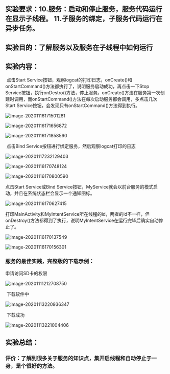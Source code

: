 

## 实验要求：10.服务：启动和停止服务，服务代码运行在显示子线程。	11.子服务的绑定，子服务代码运行在异步任务。

## 实验目的：了解服务以及服务在子线程中如何运行

## 实验内容：

​	点击Start Service按钮，观察logcat的打印日志，onCreate()和onStartCommand()方法都执行了，说明服务启动成功，再点击一下Stop Service按钮，执行onDestro()方法，停止服务。onCreate()方法在服务第一次创建时调用，而onStartCommand()方法在每次启动服务都会调用，多点击几次Start Service按钮，会发现只有onStartCommand()方法得到执行。

![image-20201116171501281](10&11-Homewor.assets/image-20201116171501281.png)

![image-20201116171656872](10&11-Homework.assets/image-20201116171656872.png)

![image-20201116171858560](10&11-Homework.assets/image-20201116171858560.png)



​	点击Bind Service按钮进行绑定服务，然后观察logcat打印的日志

![image-20201117232129403](10&11-Homewor.assets/image-20201117232129403.png)

![image-20201116170748124](10&11-Homewor.assets/image-20201116170748124.png)

![image-20201116170800590](10&11-Homewor.assets/image-20201116170800590.png)



点击Start Service或Bind Service按钮，MyService就会以前台服务的模式启动，并且在系统状态栏会显示一个通知图标。

![image-20201116170627415](10&11-Homewor.assets/image-20201116170627415.png)



​	打印MainActivity和MyIntentService所在线程的id，两者的id不一样，但onDestroy()方法都得到了执行，说明MyIntentService在运行完毕后确实自动停止了。

![image-20201116170137549](10&11-Homework.assets/image-20201116170137549.png)



![image-20201116170156301](10&11-Homework.assets/image-20201116170156301.png)



### 服务的最佳实践，完整版的下载示例：

申请访问SD卡的权限

![image-20201111212708750](10&11-Homework.assets/image-20201111212708750.png)

​	下载软件中

![image-20201113220936347](10&11-Homework.assets/image-20201113220936347.png)

​	下载成功

![image-20201113221004406](10&11-Homework.assets/image-20201113221004406.png)

## 实验总结：

### 评价：了解到很多关于服务的知识点，集开启线程和自动停止于一身，是个很好的方法。

